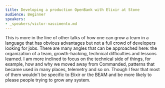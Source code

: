 ```yaml
---
title: Developing a production OpenBank with Elixir at Stone
audience: Beginner
speakers:
- _speakers/victor-nascimento.md
---
```

This is more in the line of other talks of how one can grow a team in a language that has obvious advantages but not a full crowd of developers looking for jobs. There are many angles that can be approached here: the organization of a team, growth-hacking, technical difficulties and lessons learned. I am more inclined to focus on the technical side of things, for example, how and why we moved away from Commanded, patterns that became used in many places, telemetry and so on. Though I fear that most of them wouldn't be specific to Elixir or the BEAM and be more likely to please people trying to grow any system.